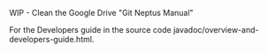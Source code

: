 WIP - Clean the Google Drive "Git Neptus Manual"

For the Developers guide in the source code javadoc/overview-and-developers-guide.html.